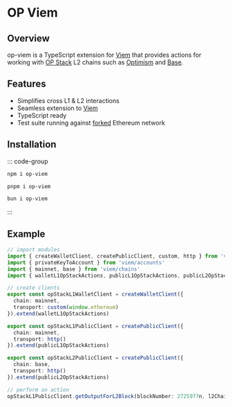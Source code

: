 # OP Viem

## Overview

op-viem is a TypeScript extension for [Viem](https://viem.sh) that provides actions for working with [OP Stack](https://stack.optimism.io/) L2 chains such as [Optimism](https://community.optimism.io/docs/useful-tools/networks/) and [Base](https://docs.base.org/).

## Features

- Simplifies cross L1 & L2 interactions
- Seamless extension to [Viem](https://github.com/wagmi-dev/viem)
- TypeScript ready
- Test suite running against [forked](https://ethereum.org/en/glossary/#fork) Ethereum network

## Installation

::: code-group

```bash [npm]
npm i op-viem
```

```bash [pnpm]
pnpm i op-viem
```

```bash [bun]
bun i op-viem
```

:::

## Example

```ts
// import modules
import { createWalletClient, createPublicClient, custom, http } from 'viem'
import { privateKeyToAccount } from 'viem/accounts'
import { mainnet, base } from 'viem/chains'
import { walletL1OpStackActions, publicL1OpStackActions, publicL2OpStackActions } from 'op-viem'

// create clients
export const opStackL1WalletClient = createWalletClient({
  chain: mainnet,
  transport: custom(window.ethereum)
}).extend(walletL1OpStackActions)

export const opStackL1PublicClient = createPublicClient({
  chain: mainnet,
  transport: http()
}).extend(publicL1OpStackActions)

export const opStackL2PublicClient = createPublicClient({
  chain: base,
  transport: http()
}).extend(publicL2OpStackActions)

// perform an action
opStackL1PublicClient.getOutputForL2Block(blockNumber: 2725977n, l2Chain: base)
```
